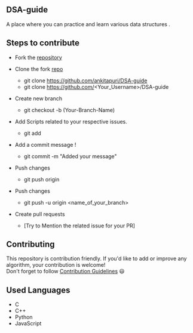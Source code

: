## DSA-guide
A place where you can practice and learn various data structures . 


## Steps to contribute
-  Fork the [repository](https://github.com/ankitapuri/DSA-guide)
  -  Clone the fork [repo](https://github.com/ankitapuri/DSA-guide)
      - git clone https://github.com/ankitapuri/DSA-guide
      - git clone https://github.com/<Your_Username>/DSA-guide
  -  Create new branch 
     - git checkout -b (Your-Branch-Name)

 -  Add Scripts related to your respective issues.
     - git add <your-contribution>
  
   -  Add a commit message !
      - git commit -m "Added your message"
  - Push changes
    - git push origin
  
  - Push changes
    -  git push -u origin <name_of_your_branch>  
   - Create pull requests
     - [Try to Mention the related issue for your PR]


## Contributing  
This repository is contribution friendly. If you'd like to add or improve any algorithm, your contribution is welcome!  
Don't forget to follow [Contribution Guidelines](contributing.md) 😃  

## Used Languages
* C
* C++
* Python 
* JavaScript
